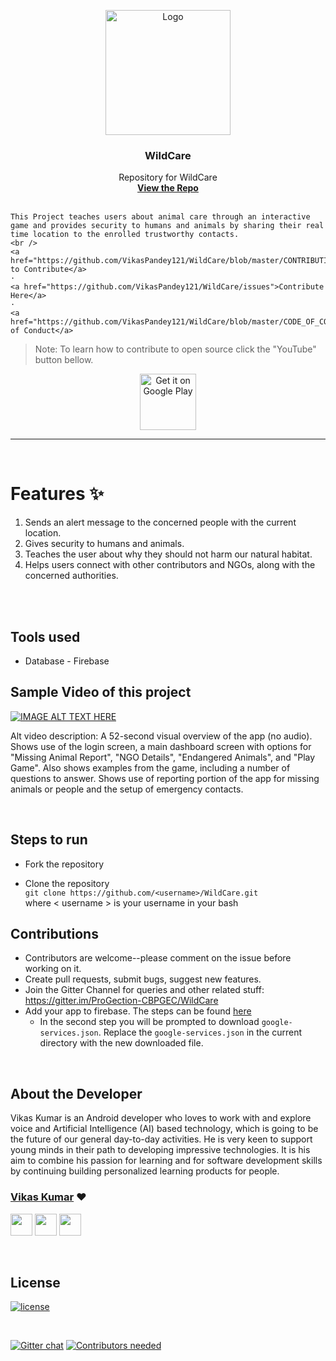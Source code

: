 
<p align="center">
  <a href=" https://www.hackerrank.com/domains/tutorials/30-days-of-code">
   <img src="https://raw.githubusercontent.com/VikasPandey121/WildCare/master/snapshots/animal-care.png" alt="Logo" height="200" width="200"></a>
  </a>

  <h3 align="center">WildCare</h3>

  <p align="center">
    Repository for WildCare
    <br />
    <a href="https://github.com/VikasPandey121/WildCare"><strong>View the Repo</strong></a>
    <br />
    <br />
  
    This Project teaches users about animal care through an interactive game and provides security to humans and animals by sharing their real time location to the enrolled trustworthy contacts.
    <br />
    <a href="https://github.com/VikasPandey121/WildCare/blob/master/CONTRIBUTING.md">How to Contribute</a>
    ·
    <a href="https://github.com/VikasPandey121/WildCare/issues">Contribute Here</a>
    ·
    <a href="https://github.com/VikasPandey121/WildCare/blob/master/CODE_OF_CONDUCT.md">Code of Conduct</a>
  </p>
</p>



> Note: To learn how to contribute to open source click the "YouTube" button bellow.

<p align="center">
<a href="https://www.youtube.com/watch?v=LidH-VCDFAQ&t=36s" target="_blank">
<img src="https://raw.githubusercontent.com/VikasPandey121/WildCare/master/snapshots/YouTube-Logo.png" alt="Get it on Google Play" height="90"/></a>
</p>


<hr>

<br>


# Features ✨

1. Sends an alert message to the concerned people with the current location.
2. Gives security to humans and animals.
3. Teaches the user about why they should not harm our natural habitat.
4. Helps users connect with other contributors and NGOs, along with the concerned authorities.



<br>

<br>


## Tools used
* Database - Firebase

## Sample Video of this project
[![IMAGE ALT TEXT HERE](https://img.youtube.com/vi/CeLp2q3Z1AI/0.jpg)](https://www.youtube.com/watch?v=CeLp2q3Z1AI)

Alt video description: A 52-second visual overview of the app (no audio). Shows use of the login screen, a main dashboard screen with options for "Missing Animal Report", "NGO Details", "Endangered Animals", and "Play Game". Also shows examples from the game, including a number of questions to answer. Shows use of reporting portion of the app for missing animals or people and the setup of emergency contacts. 

<br>

## Steps to run

* Fork the repository

* Clone the repository  
  `git clone https://github.com/<username>/WildCare.git`   
  where \< username \> is your username in your bash


## Contributions 

* Contributors are welcome--please comment on the issue before working on it.
* Create pull requests, submit bugs, suggest new features.
* Join the Gitter Channel for queries and other related stuff: https://gitter.im/ProGection-CBPGEC/WildCare
* Add your app to firebase. The steps can be found [here](https://firebase.google.com/docs/database/android/start)
    * In the second step you will be prompted to download ```google-services.json```. Replace the ```google-services.json``` in the current directory with the new downloaded file. 

<br>

## About the Developer

Vikas Kumar is an Android developer who loves to work with and explore voice and Artificial Intelligence (AI) based technology, which is going to be the future of our general day-to-day activities. He is very keen to support young minds in their path to developing impressive technologies. It is his aim to combine his passion for learning and for software development skills by continuing building personalized learning products for people.

### [Vikas Kumar](https://github.com/VikasPandey121) ❤

[<img src="https://image.flaticon.com/icons/svg/185/185964.svg" width="35" padding="10">](https://linkedin.com/in/VikasPandey121/)
[<img src="https://image.flaticon.com/icons/svg/185/185981.svg" width="35" padding="10">](https://www.facebook.com/VikasPandey827)
[<img src="https://image.flaticon.com/icons/svg/185/185985.svg" width="35" padding="10">](https://www.instagram.com/VikasPandey121/)

<br>


## License

[![license](https://img.shields.io/github/license/mashape/apistatus.svg)](#)

<br>

[![Gitter chat](https://badges.gitter.im/gitterHQ/gitter.png)](https://gitter.im/ProGection-CBPGEC/WildCare) 
[![Contributors needed](https://img.shields.io/badge/contributors-needed-yellow.svg)](#)
